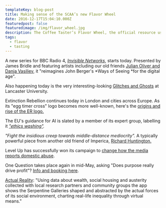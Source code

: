 ```yaml
---
templateKey: blog-post
title: Making sense of the SCAA’s new Flavor Wheel
date: 2016-12-17T15:04:10.000Z
featuredpost: false
featuredimage: /img/flavor_wheel.jpg
description: The Coffee Taster’s Flavor Wheel, the official resource used by coffee tasters, has been revised for the first time this year.
tags:
  - flavor
  - tasting
---
```


A new series for BBC Radio 4, *[Invisible Networks](https://www.bbc.co.uk/programmes/m000458l)*, starts today. Presented by James Bridle and featuring artists including our old friends [Julian Oliver and Danja Vasiliev](https://www.imperica.com/en/newstweek-changing-news), it "reimagines John Berger's *Ways of Seeing *for the digital age". 

Also happening today is the very interesting-looking [Glitches and Ghosts](http://wp.lancs.ac.uk/glitchesandghosts/2019/03/29/schedule-announced/) at Lancaster University.

Extinction Rebellion continues today in London and cities across Europe. As its "egg timer cross" logo becomes more well-known, here's the [origins and rise of the ER logo.](https://ecohustler.com/article/the-origins-and-rise-of-the-extinction-symbol/)

The EU's guidance for AI is slated by a member of its expert group, labelling it *["ethics washing"](https://www.tagesspiegel.de/politik/eu-guidelines-ethics-washing-made-in-europe/24195496.html).*

*"Fight the insidious creep towards middle-distance mediocrity".* A typically powerful piece from another old friend of Imperica, [Richard Huntington.](https://www.campaignlive.co.uk/article/lets-hell-land-middle-distance-mediocrity/1581891)

Level Up has successfully won its campaign to [change how the media reports domestic abuse](https://www.independent.co.uk/life-style/women/domestic-abuse-reporting-guidelines-ipso-press-regulation-a8871996.html).

One Question takes place again in mid-May, asking "Does purpose really drive profit"? [Info and booking here](https://onequestion.live/).

[Actual Reality](https://www.serpentinegalleries.org/exhibitions-events/hito-steyerl-actual-reality-os): "Using data about wealth, social housing and austerity collected with local research partners and community groups the app shows the Serpentine Galleries shaped and abstracted by the actual forces of its social environment, charting real-life inequality through virtual means."
